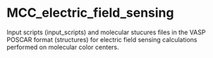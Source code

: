# MCC_electric_field_sensing 
Input scripts (input_scripts) and molecular stucures files in the VASP POSCAR format (structures) for electric field sensing calculations performed on molecular color centers.
